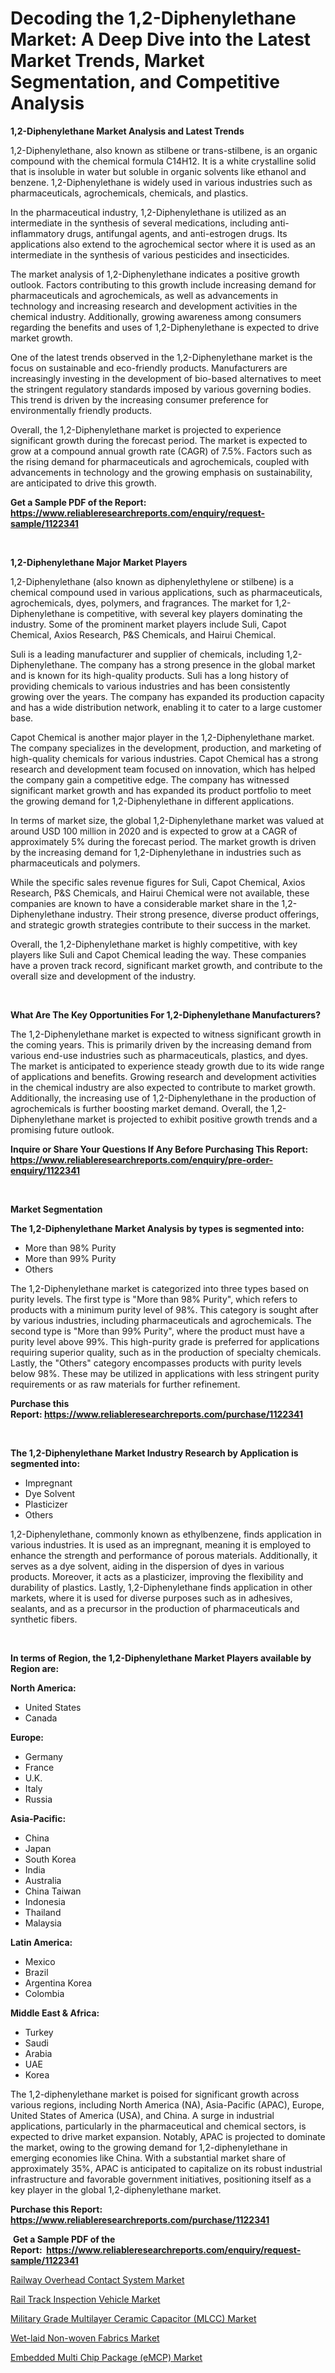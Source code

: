<p><h1>Decoding the 1,2-Diphenylethane Market: A Deep Dive into the Latest Market Trends, Market Segmentation, and Competitive Analysis</h1></p><p><strong>1,2-Diphenylethane Market Analysis and Latest Trends</strong></p>
<p><p>1,2-Diphenylethane, also known as stilbene or trans-stilbene, is an organic compound with the chemical formula C14H12. It is a white crystalline solid that is insoluble in water but soluble in organic solvents like ethanol and benzene. 1,2-Diphenylethane is widely used in various industries such as pharmaceuticals, agrochemicals, chemicals, and plastics.</p><p>In the pharmaceutical industry, 1,2-Diphenylethane is utilized as an intermediate in the synthesis of several medications, including anti-inflammatory drugs, antifungal agents, and anti-estrogen drugs. Its applications also extend to the agrochemical sector where it is used as an intermediate in the synthesis of various pesticides and insecticides.</p><p>The market analysis of 1,2-Diphenylethane indicates a positive growth outlook. Factors contributing to this growth include increasing demand for pharmaceuticals and agrochemicals, as well as advancements in technology and increasing research and development activities in the chemical industry. Additionally, growing awareness among consumers regarding the benefits and uses of 1,2-Diphenylethane is expected to drive market growth.</p><p>One of the latest trends observed in the 1,2-Diphenylethane market is the focus on sustainable and eco-friendly products. Manufacturers are increasingly investing in the development of bio-based alternatives to meet the stringent regulatory standards imposed by various governing bodies. This trend is driven by the increasing consumer preference for environmentally friendly products.</p><p>Overall, the 1,2-Diphenylethane market is projected to experience significant growth during the forecast period. The market is expected to grow at a compound annual growth rate (CAGR) of 7.5%. Factors such as the rising demand for pharmaceuticals and agrochemicals, coupled with advancements in technology and the growing emphasis on sustainability, are anticipated to drive this growth.</p></p>
<p><strong>Get a Sample PDF of the Report:&nbsp; <a href="https://www.reliableresearchreports.com/enquiry/request-sample/1122341">https://www.reliableresearchreports.com/enquiry/request-sample/1122341</a></strong></p>
<p>&nbsp;</p>
<p><strong>1,2-Diphenylethane Major Market Players</strong></p>
<p><p>1,2-Diphenylethane (also known as diphenylethylene or stilbene) is a chemical compound used in various applications, such as pharmaceuticals, agrochemicals, dyes, polymers, and fragrances. The market for 1,2-Diphenylethane is competitive, with several key players dominating the industry. Some of the prominent market players include Suli, Capot Chemical, Axios Research, P&S Chemicals, and Hairui Chemical. </p><p>Suli is a leading manufacturer and supplier of chemicals, including 1,2-Diphenylethane. The company has a strong presence in the global market and is known for its high-quality products. Suli has a long history of providing chemicals to various industries and has been consistently growing over the years. The company has expanded its production capacity and has a wide distribution network, enabling it to cater to a large customer base. </p><p>Capot Chemical is another major player in the 1,2-Diphenylethane market. The company specializes in the development, production, and marketing of high-quality chemicals for various industries. Capot Chemical has a strong research and development team focused on innovation, which has helped the company gain a competitive edge. The company has witnessed significant market growth and has expanded its product portfolio to meet the growing demand for 1,2-Diphenylethane in different applications.</p><p>In terms of market size, the global 1,2-Diphenylethane market was valued at around USD 100 million in 2020 and is expected to grow at a CAGR of approximately 5% during the forecast period. The market growth is driven by the increasing demand for 1,2-Diphenylethane in industries such as pharmaceuticals and polymers.</p><p>While the specific sales revenue figures for Suli, Capot Chemical, Axios Research, P&S Chemicals, and Hairui Chemical were not available, these companies are known to have a considerable market share in the 1,2-Diphenylethane industry. Their strong presence, diverse product offerings, and strategic growth strategies contribute to their success in the market.</p><p>Overall, the 1,2-Diphenylethane market is highly competitive, with key players like Suli and Capot Chemical leading the way. These companies have a proven track record, significant market growth, and contribute to the overall size and development of the industry.</p></p>
<p>&nbsp;</p>
<p><strong>What Are The Key Opportunities For 1,2-Diphenylethane Manufacturers?</strong></p>
<p><p>The 1,2-Diphenylethane market is expected to witness significant growth in the coming years. This is primarily driven by the increasing demand from various end-use industries such as pharmaceuticals, plastics, and dyes. The market is anticipated to experience steady growth due to its wide range of applications and benefits. Growing research and development activities in the chemical industry are also expected to contribute to market growth. Additionally, the increasing use of 1,2-Diphenylethane in the production of agrochemicals is further boosting market demand. Overall, the 1,2-Diphenylethane market is projected to exhibit positive growth trends and a promising future outlook.</p></p>
<p><strong>Inquire or Share Your Questions If Any Before Purchasing This Report: <a href="https://www.reliableresearchreports.com/enquiry/pre-order-enquiry/1122341">https://www.reliableresearchreports.com/enquiry/pre-order-enquiry/1122341</a></strong></p>
<p>&nbsp;</p>
<p><strong>Market Segmentation</strong></p>
<p><strong>The 1,2-Diphenylethane Market Analysis by types is segmented into:</strong></p>
<p><ul><li>More than 98% Purity</li><li>More than 99% Purity</li><li>Others</li></ul></p>
<p><p>The 1,2-Diphenylethane market is categorized into three types based on purity levels. The first type is "More than 98% Purity", which refers to products with a minimum purity level of 98%. This category is sought after by various industries, including pharmaceuticals and agrochemicals. The second type is "More than 99% Purity", where the product must have a purity level above 99%. This high-purity grade is preferred for applications requiring superior quality, such as in the production of specialty chemicals. Lastly, the "Others" category encompasses products with purity levels below 98%. These may be utilized in applications with less stringent purity requirements or as raw materials for further refinement.</p></p>
<p><strong>Purchase this Report:&nbsp;<a href="https://www.reliableresearchreports.com/purchase/1122341">https://www.reliableresearchreports.com/purchase/1122341</a></strong></p>
<p>&nbsp;</p>
<p><strong>The 1,2-Diphenylethane Market Industry Research by Application is segmented into:</strong></p>
<p><ul><li>Impregnant</li><li>Dye Solvent</li><li>Plasticizer</li><li>Others</li></ul></p>
<p><p>1,2-Diphenylethane, commonly known as ethylbenzene, finds application in various industries. It is used as an impregnant, meaning it is employed to enhance the strength and performance of porous materials. Additionally, it serves as a dye solvent, aiding in the dispersion of dyes in various products. Moreover, it acts as a plasticizer, improving the flexibility and durability of plastics. Lastly, 1,2-Diphenylethane finds application in other markets, where it is used for diverse purposes such as in adhesives, sealants, and as a precursor in the production of pharmaceuticals and synthetic fibers.</p></p>
<p>&nbsp;</p>
<p><strong>In terms of Region, the 1,2-Diphenylethane Market Players available by Region are:</strong></p>
<p>
    <p> <strong> North America: </strong>
        <ul>
            <li>United States</li>
            <li>Canada</li>
        </ul>
        </p> 
    <p> <strong> Europe: </strong>
        <ul>
            <li>Germany</li>
            <li>France</li>
            <li>U.K.</li>
            <li>Italy</li>
            <li>Russia</li>
        </ul>
        </p> 
    <p> <strong> Asia-Pacific: </strong>
        <ul>
            <li>China</li>
            <li>Japan</li>
            <li>South Korea</li>
            <li>India</li>
            <li>Australia</li>
            <li>China Taiwan</li>
            <li>Indonesia</li>
            <li>Thailand</li>
            <li>Malaysia</li>
        </ul>
        </p> 
    <p> <strong> Latin America: </strong>
        <ul>
            <li>Mexico</li>
            <li>Brazil</li>
            <li>Argentina Korea</li>
            <li>Colombia</li>
        </ul>
        </p> 
    <p> <strong> Middle East & Africa: </strong>
        <ul>
            <li>Turkey</li>
            <li>Saudi</li>
            <li>Arabia</li>
            <li>UAE</li>
            <li>Korea</li>
        </ul>
    </p>
    </p>
<p><p>The 1,2-diphenylethane market is poised for significant growth across various regions, including North America (NA), Asia-Pacific (APAC), Europe, United States of America (USA), and China. A surge in industrial applications, particularly in the pharmaceutical and chemical sectors, is expected to drive market expansion. Notably, APAC is projected to dominate the market, owing to the growing demand for 1,2-diphenylethane in emerging economies like China. With a substantial market share of approximately 35%, APAC is anticipated to capitalize on its robust industrial infrastructure and favorable government initiatives, positioning itself as a key player in the global 1,2-diphenylethane market.</p></p>
<p><strong>Purchase this Report: <a href="https://www.reliableresearchreports.com/purchase/1122341">https://www.reliableresearchreports.com/purchase/1122341</a></strong></p>
<p>&nbsp;<strong>Get a Sample PDF of the Report:&nbsp;&nbsp;<a href="https://www.reliableresearchreports.com/enquiry/request-sample/1122341">https://www.reliableresearchreports.com/enquiry/request-sample/1122341</a></strong></p>
<p><strong></strong></p>
<p><p><a href="https://github.com/ambrozg/Market-Research-Report-List-1/blob/main/railway-overhead-contact-system-market.md">Railway Overhead Contact System Market</a></p><p><a href="https://github.com/dzharov81/Market-Research-Report-List-1/blob/main/rail-track-inspection-vehicle-market.md">Rail Track Inspection Vehicle Market</a></p><p><a href="https://www.linkedin.com/pulse/military-grade-multilayer-ceramic-capacitor-mlcc-market-j1qye/">Military Grade Multilayer Ceramic Capacitor (MLCC) Market</a></p><p><a href="https://medium.com/@coltruecker/wet-laid-non-woven-fabrics-market-outlook-industry-overview-and-forecast-2023-to-2030-cf4855329d81">Wet-laid Non-woven Fabrics Market</a></p><p><a href="https://www.linkedin.com/pulse/embedded-multi-chip-package-emcp-market-research-report-unlocks-c8vae/">Embedded Multi Chip Package (eMCP) Market</a></p></p>